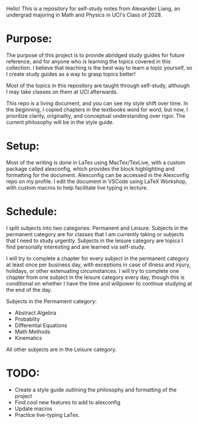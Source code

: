 Hello! This is a repository for self-study notes from Alexander Liang, an undergrad majoring in Math and Physics in UCI's Class of 2028.

# **Purpose:**

The purpose of this project is to provide abridged study guides for future reference, and for anyone who is learning the topics covered in this collection.
I believe that teaching is the best way to learn a topic yourself, so I create study guides as a way to grasp topics better!

Most of the topics in this repository are taught through self-study, although I may take classes on them at UCI afterwards.

This repo is a living document, and you can see my style shift over time. 
In the beginning, I copied chapters in the textbooks word for word, but now, I prioritize clarity, originality, and conceptual understanding over rigor.
The current philosophy will be in the style guide.

# **Setup:**
Most of the writing is done in LaTex using MacTex/TexLive, with a custom package called alexconfig, which provides the block highlighting and formatting for the document.
Alexconfig can be accessed in the Alexconfig repo on my profile.
I edit the document in VSCode using LaTeX Workshop, with custom macros to help facilitate live typing in lecture.

# **Schedule:**
I split subjects into two categories: Permanent and Leisure.
Subjects in the permanent category are for classes that I am currently taking or subjects that I need to study urgently.
Subjects in the leisure category are topics I find personally interesting and are learned via self-study. 

I will try to complete a chapter for every subject in the permanent category at least once per business day, with exceptions in case of illness and injury, holidays, or other extenuating circumstances.
I will try to complete one chapter from one subject in the leisure category every day, though this is conditional on whether I have the time and willpower to continue studying at the end of the day.

Subjects in the Permament category:
- Abstract Algebra
- Probablity
- Differential Equations
- Math Methods
- Kinematics

All other subjects are in the Leisure category.

# **TODO:**
- Create a style guide outlining the philosophy and formatting of the project
- Find cool new features to add to alexconfig
- Update macros
- Practice live-typing LaTex.
